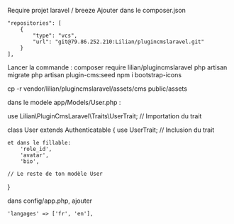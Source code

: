 Require projet laravel / breeze 
Ajouter dans le composer.json 

    "repositories": [
        {
            "type": "vcs",
            "url": "git@79.86.252.210:Lilian/plugincmslaravel.git"
        }
    ],

Lancer la commande : 
composer require lilian/plugincmslaravel
php artisan migrate
php artisan plugin-cms:seed
npm i bootstrap-icons

cp -r vendor/lilian/plugincmslaravel/assets/cms public/assets

dans le modele app/Models/User.php : 

use Lilian\PluginCmsLaravel\Traits\UserTrait; // Importation du trait

class User extends Authenticatable
{
    use UserTrait; // Inclusion du trait

    et dans le fillable: 
        'role_id',
        'avatar',
        'bio',

    // Le reste de ton modèle User
}

dans config/app.php, ajouter

    'langages' => ['fr', 'en'],